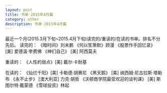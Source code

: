 ```yaml
---
layout: post
title: 书单·2015年4月篇 
category: other
description: 书单·2015年4月篇 
---
```

最近一个月(2015.3月下旬~2015.4月下旬)读完的/重读的/在读的书单。排名不分先后。
读完的：
《暗时间》刘未鹏
《何以笙箫默》顾漫
《股票作手回忆录》 [美] 爱德温·李费佛
《神们自己》 [美] 阿西莫夫 

重读的：
《人性的弱点》[美] 戴尔·卡耐基

在读的：
《灿烂千阳》[美] 卡勒德·胡赛尼
《黑天鹅》 [美] 纳西姆·尼古拉斯·塔勒布
《永不止步》 [澳大利亚] 力克·胡哲 
《沃顿商学院最受欢迎的谈判课》 [美] 斯图尔特·戴蒙德
《雪球投资》林起 
